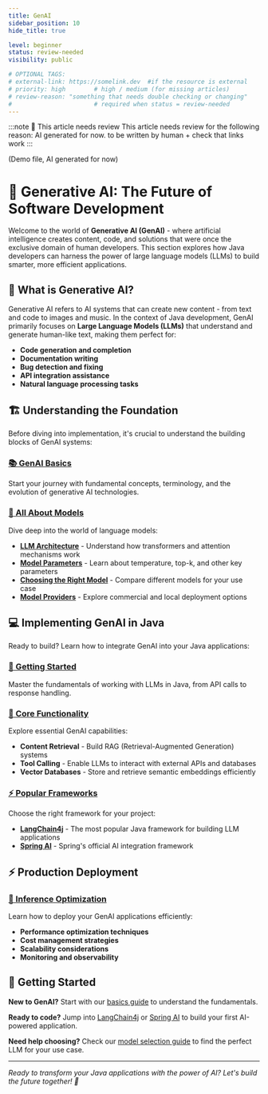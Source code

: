 ```yaml
---
title: GenAI
sidebar_position: 10
hide_title: true

level: beginner
status: review-needed
visibility: public

# OPTIONAL TAGS:
# external-link: https://somelink.dev  #if the resource is external
# priority: high        # high / medium (for missing articles)
# review-reason: "something that needs double checking or changing"
#                       # required when status = review-needed
---
```


:::note 👀 This article needs review
This article needs review for the following reason: AI generated for now. to be written by human + check that links work
:::

(Demo file, AI generated for now)
# 🤖 Generative AI: The Future of Software Development

Welcome to the world of **Generative AI (GenAI)** - where artificial intelligence creates content, code, and solutions that were once the exclusive domain of human developers. This section explores how Java developers can harness the power of large language models (LLMs) to build smarter, more efficient applications.

## 🎯 What is Generative AI?

Generative AI refers to AI systems that can create new content - from text and code to images and music. In the context of Java development, GenAI primarily focuses on **Large Language Models (LLMs)** that understand and generate human-like text, making them perfect for:

- **Code generation and completion**
- **Documentation writing**
- **Bug detection and fixing**
- **API integration assistance**
- **Natural language processing tasks**

## 🏗️ Understanding the Foundation

Before diving into implementation, it's crucial to understand the building blocks of GenAI systems:

### [📚 GenAI Basics](./genai-basics)
Start your journey with fundamental concepts, terminology, and the evolution of generative AI technologies.

### [🧠 All About Models](./all-about-models/)
Dive deep into the world of language models:

- **[LLM Architecture](./all-about-models/llm-architecture)** - Understand how transformers and attention mechanisms work
- **[Model Parameters](./all-about-models/model-parameters)** - Learn about temperature, top-k, and other key parameters
- **[Choosing the Right Model](./all-about-models/which-model-to-choose)** - Compare different models for your use case
- **[Model Providers](./all-about-models/model-providers/)** - Explore commercial and local deployment options

## 💻 Implementing GenAI in Java

Ready to build? Learn how to integrate GenAI into your Java applications:

### [🚀 Getting Started](./using-llms-in-code/basics)
Master the fundamentals of working with LLMs in Java, from API calls to response handling.

### [🔧 Core Functionality](./using-llms-in-code/functionality/)
Explore essential GenAI capabilities:
- **Content Retrieval** - Build RAG (Retrieval-Augmented Generation) systems
- **Tool Calling** - Enable LLMs to interact with external APIs and databases
- **Vector Databases** - Store and retrieve semantic embeddings efficiently

### [⚡ Popular Frameworks](./using-llms-in-code/frameworks/)
Choose the right framework for your project:
- **[LangChain4j](./using-llms-in-code/frameworks/langchain4j)** - The most popular Java framework for building LLM applications
- **[Spring AI](./using-llms-in-code/frameworks/springai)** - Spring's official AI integration framework

## ⚡ Production Deployment

### [🚀 Inference Optimization](./inference/)
Learn how to deploy your GenAI applications efficiently:
- **Performance optimization techniques**
- **Cost management strategies**
- **Scalability considerations**
- **Monitoring and observability**

## 🎯 Getting Started

**New to GenAI?** Start with our [basics guide](./genai-basics) to understand the fundamentals.

**Ready to code?** Jump into [LangChain4j](./using-llms-in-code/frameworks/langchain4j) or [Spring AI](./using-llms-in-code/frameworks/springai) to build your first AI-powered application.

**Need help choosing?** Check our [model selection guide](./all-about-models/which-model-to-choose) to find the perfect LLM for your use case.

---

*Ready to transform your Java applications with the power of AI? Let's build the future together! 🚀*
